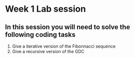 # Week 1 Lab session

## In this session you will need to solve the following coding tasks


1. Give a iterative version of the Fibonnacci sequence
2. Give a recursive version of the GDC

